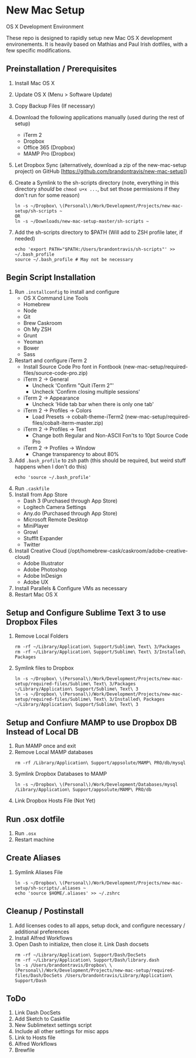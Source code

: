 # New Mac Setup
OS X Development Environment

These repo is designed to rapidly setup new Mac OS X development environements. It is heavily based on Mathias and Paul Irish dotfiles, with a few specific modifications.

## Preinstallation / Prerequisites

1. Install Mac OS X
2. Update OS X (Menu > Software Update)
3. Copy Backup Files (If necessary)
4. Download the following applications manually (used during the rest of setup)
    - iTerm 2
    - Dropbox
    - Office 365 (Dropbox)
    - MAMP Pro (Dropbox)
5. Let Dropbox Sync (alternatively, download a zip of the new-mac-setup project)
    on GitHub [https://github.com/brandontravis/new-mac-setup])
6. Create a Symlink to the sh-scripts directory (note, everything in this directory *should* be `chmod u+x ...`, but set those permissions if they don't run for some reason)

    ```
    ln -s ~/Dropbox\ \(Personal\)/Work/Development/Projects/new-mac-setup/sh-scripts ~
    OR
    ln -s ~/Downloads/new-mac-setup-master/sh-scripts ~
    ```

7. Add the sh-scripts directory to $PATH (Will add to ZSH profile later, if needed)

    ```
    echo 'export PATH="$PATH:/Users/brandontravis/sh-scripts"' >> ~/.bash_profile
    source ~/.bash_profile # May not be necessary
    ```

## Begin Script Installation
1. Run `.installconfig` to install and configure
    - OS X Command Line Tools
    - Homebrew
    - Node
    - Git
    - Brew Caskroom
    - Oh My ZSH
    - Grunt
    - Yeoman
    - Bower
    - Sass
2. Restart and configure iTerm 2
    - Install Source Code Pro font in Fontbook (new-mac-setup/required-files/source-code-pro.zip)
    - iTerm 2 -> General
        - Uncheck 'Confirm "Quit iTerm 2"'
        - Uncheck 'Confirm closing multiple sessions'
    - iTerm 2 -> Appearance
        - Uncheck 'Hide tab bar when there is only one tab'
    - iTerm 2 -> Profiles -> Colors
        - Load Presets -> cobalt-theme-iTerm2 (new-mac-setup/required-files/cobalt-iterm-master.zip)
    - iTerm 2 -> Profiles -> Text
        - Change both Regular and Non-ASCII Fon'ts to 10pt Source Code Pro
    - iTerm 2 -> Profiles -> Window
        - Change transparency to about 80%
3. Add `.bash_profile` to zsh path (this should be required, but weird stuff happens when I don't do this)
    ```
    echo 'source ~/.bash_profile'
    ```
3. Run `.caskfile`
4. Install from App Store
    - Dash 3 (Purchased through App Store)
    - Logitech Camera Settings
    - Any.do (Purchased through App Store)
    - Microsoft Remote Desktop
    - MiniPlayer
    - Growl
    - StuffIt Expander
    - Twitter
5. Install Creative Cloud (/opt/homebrew-cask/caskroom/adobe-creative-cloud)
    - Adobe Illustrator
    - Adobe Photoshop
    - Adobe InDesign
    - Adobe UX
6. Install Parallels & Configure VMs as necessary
7. Restart Mac OS X

## Setup and Configure Sublime Text 3 to use Dropbox Files
1. Remove Local Folders
    ```
    rm -rf ~/Library/Application\ Support/Sublime\ Text\ 3/Packages
    rm -rf ~/Library/Application\ Support/Sublime\ Text\ 3/Installed\ Packages
    ```
2. Symlink files to Dropbox
    ```
    ln -s ~/Dropbox\ \(Personal\)/Work/Development/Projects/new-mac-setup/required-files/Sublime\ Text\ 3/Packages ~/Library/Application\ Support/Sublime\ Text\ 3
    ln -s ~/Dropbox\ \(Personal\)/Work/Development/Projects/new-mac-setup/required-files/Sublime\ Text\ 3/Installed\ Packages ~/Library/Application\ Support/Sublime\ Text\ 3
    ```

## Setup and Confiure MAMP to use Dropbox DB Instead of Local DB
1. Run MAMP once and exit
2. Remove Local MAMP databases
    ```
    rm -rf /Library/Application\ Support/appsolute/MAMP\ PRO/db/mysql
    ```
3. Symlink Dropbox Databases to MAMP
    ```
    ln -s ~/Dropbox\ \(Personal\)/Work/Development/Databases/mysql /Library/Application\ Support/appsolute/MAMP\ PRO/db
    ```
4. Link Dropbox Hosts File (Not Yet)

## Run .osx dotfile
1. Run `.osx`
2. Restart machine

## Create Aliases
1. Symlink Aliases File
    ```
    ln -s ~/Dropbox\ \(Personal\)/Work/Development/Projects/new-mac-setup/sh-scripts/.aliases ~
    echo 'source $HOME/.aliases' >> ~/.zshrc
    ```

## Cleanup / Postinstall
1. Add licenses codes to all apps, setup dock, and configure necessary / additional preferences
2. Install Alfred Workflows
3. Open Dash to initialize, then close it. Link Dash docsets
    ```
    rm -rf ~/Library/Application\ Support/Dash/DocSets
    rm -rf ~/Library/Application\ Support/Dash/library.dash
    ln -s /Users/brandontravis/Dropbox\ \(Personal\)/Work/Development/Projects/new-mac-setup/required-files/Dash/DocSets /Users/brandontravis/Library/Application\ Support/Dash
    ```
## ToDo
1. Link Dash DocSets
2. Add Sketch to Caskfile
3. New Sublimetext settings script
4. Include all other settings for misc apps
5. Link to Hosts file
6. Alfred Workflows
7. Brewfile

